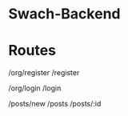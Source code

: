 # Swach-Backend

# Routes

/org/register
/register

/org/login
/login

/posts/new
/posts
/posts/:id

